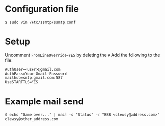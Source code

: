 # Configuration file
```shell
$ sudo vim /etc/ssmtp/ssmtp.conf
```

# Setup
Uncomment `FromLineOverride=YES` by deleting the `#`
Add the following to the file:
```shell
AuthUser=<user>@gmail.com
AuthPass=Your-Gmail-Password
mailhub=smtp.gmail.com:587
UseSTARTTLS=YES
```

# Example mail send
```shell
$ echo "Game over..." | mail -s "Status" -r "BBB <clewsy@address.com>" clewsy@other_address.com
```

